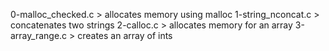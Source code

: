 0-malloc_checked.c > allocates memory using malloc
1-string_nconcat.c > concatenates two strings
2-calloc.c > allocates memory for an array
3-array_range.c > creates an array of ints
